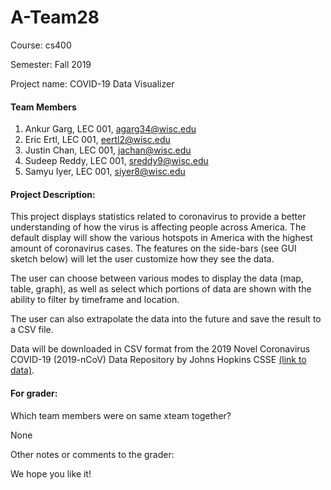 # A-Team28

Course: cs400

Semester: Fall 2019

Project name: COVID-19 Data Visualizer


#### Team Members

1. Ankur Garg, LEC 001, agarg34@wisc.edu
2. Eric Ertl, LEC 001, eertl2@wisc.edu
3. Justin Chan, LEC 001, jachan@wisc.edu
4. Sudeep Reddy, LEC 001, sreddy9@wisc.edu
5. Samyu Iyer, LEC 001, siyer8@wisc.edu

#### Project Description: 
This project displays statistics related to coronavirus to provide a better understanding of how the virus is affecting people across America. The default display will show the various hotspots in America with the highest amount of coronavirus cases. The features on the side-bars (see GUI sketch below) will let the user customize how they see the data.

The user can choose between various modes to display the data (map, table, graph), as well as select which portions of data are shown with the ability to filter by timeframe and location.

The user can also extrapolate the data into the future and save the result to a CSV file.

Data will be downloaded in CSV format from the 2019 Novel Coronavirus COVID-19 (2019-nCoV) Data Repository by Johns Hopkins CSSE [(link to data)](https://github.com/CSSEGISandData/COVID-19).

#### For grader:

Which team members were on same xteam together?

None

Other notes or comments to the grader:

We hope you like it!